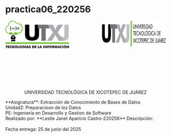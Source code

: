 # practica06_220256
<div style="display: flex; justify-content: space-between;">
    <img align="left" src="https://github.com/MauricioRL15/Logos_UTXJ/blob/main/LOGO%20TIC.png?raw=true" alt="Imagen 1" width="200" />
    <img align="right" src="https://github.com/MauricioRL15/Logos_UTXJ/blob/main/LOGO%20UTXJ%202019.png?raw=true" alt="Imagen 2" width="200" height="80" />
</div>

<br><br><br><br><br><br>

<p align="center">UNIVERSIDAD TECNOLÓGICA DE XICOTEPEC DE JUÁREZ</p>

<div style="text-align: justify;">
**Asignatura**: Extracción de Conocimiento de Bases de Datos
<br> Unidad2: Preparacioon de los Datos
<br> PE: Ingeniería en Desarrollo y Gestion de Software
<br> Realizado por: **Leslie Janet Aparicio Castro-220256**
Descripción: 
<br><br>
Fecha entrega: 25 de junio del 2025
</div>
